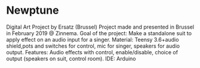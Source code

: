 # Newptune
Digital Art Project by Ersatz (Brussel)
Project made and presented in Brussel in February 2019 @ Zinnema. 
Goal of the project: Make a standalone suit to apply effect on an audio input for a singer. 
Material: Teensy 3.6+audio shield,pots and switches for control, mic for singer, speakers for audio output. 
Features: Audio effects with control, enable/disable, choice of output (speakers on suit, control room). 
IDE: Arduino
